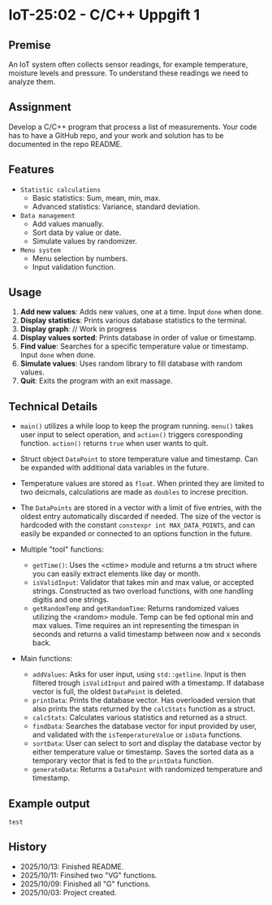 # IoT-25:02 - C/C++ Uppgift 1

## Premise
An IoT system often collects sensor readings, for example temperature, moisture levels and pressure. To understand these readings we need to analyze them.

## Assignment
Develop a C/C++ program that process a list of measurements. Your code has to have a GitHub repo, and your work and solution has to be documented in the repo README.


## Features
- `Statistic calculations`
    - Basic statistics: Sum, mean, min, max.
    - Advanced statistics: Variance, standard deviation.
- `Data management`
    - Add values manually.
    - Sort data by value or date.
    - Simulate values by randomizer.
- `Menu system`
    - Menu selection by numbers.
    - Input validation function.


## Usage
1. **Add new values**: Adds new values, one at a time. Input `done` when done. 
2. **Display statistics**: Prints various database statistics to the terminal.
3. **Display graph**: // Work in progress
4. **Display values sorted**: Prints database in order of value or timestamp.
5. **Find value**: Searches for a specific temperature value or timestamp. Input `done` when done.
6. **Simulate values**: Uses random library to fill database with random values.
7. **Quit**: Exits the program with an exit massage.

## Technical Details
- `main()` utilizes a while loop to keep the program running. `menu()` takes user input to select operation, and `action()` triggers coresponding function. `action()` returns `true` when user wants to quit.
- Struct object `DataPoint` to store temperature value and timestamp. Can be expanded with additional data variables in the future.
- Temperature values are stored as `float`. When printed they are limited to two deicmals, calculations are made as `doubles` to increse precition.
- The `DataPoints` are stored in a vector with a limit of five entries, with the oldest entry automatically discarded if needed. The size of the vector is hardcoded with the constant `constexpr int MAX_DATA_POINTS`, and can easily be expanded or connected to an options function in the future.

- Multiple "tool" functions:
    - `getTime()`: Uses the \<ctime> module and returns a tm struct where you can easily extract elements like day or month.
    - `isValidInput`: Validator that takes min and max value, or accepted strings. Constructed as two overload functions, with one handling digitis and one strings.
    - `getRandomTemp` and `getRandomTime`: Returns randomized values utilizing the \<random> module. Temp can be fed optional min and max values. Time requires an int representing the timespan in seconds and returns a valid timestamp between now and x seconds back.

- Main functions:
    - `addValues`: Asks for user input, using `std::getline`. Input is then filtered trough `isValidInput` and paired with a timestamp. If database vector is full, the oldest `DataPoint` is deleted.
    - `printData`: Prints the database vector. Has overloaded version that also prints the stats returned by the `calcStats` function as a struct.
    - `calcStats`: Calculates various statistics and returned as a struct.
    - `findData`: Searches the database vector for input provided by user, and validated with the `isTemperatureValue` or `isData` functions.
    - `sortData`: User can select to sort and display the database vector by either temperature value or timestamp. Saves the sorted data as a temporary vector that is fed to the `printData` function.
    - `generateData`: Returns a `DataPoint` with randomized temperature and timestamp.

## Example output
```
test
```

## History
- 2025/10/13: Finished README.
- 2025/10/11: Finsihed two "VG" functions.
- 2025/10/09: Finished all "G" functions.
- 2025/10/03: Project created.